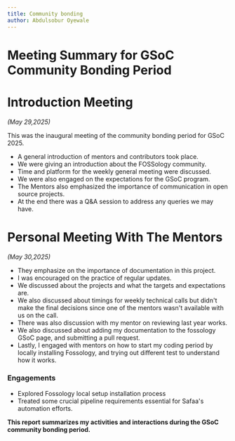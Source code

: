 ```yaml
---
title: Community bonding
author: Abdulsobur Oyewale
---
```

<!--
SPDX-License-Identifier: CC-BY-SA-4.0

SPDX-FileCopyrightText: 2025 Abdulsobur Oyewale <oyewaleabdulsobur@gmail.com>
-->
# **Meeting Summary for GSoC Community Bonding Period**

# Introduction Meeting
*(May 29,2025)*

This was the inaugural meeting of the community bonding period for GSoC 2025.
* A general introduction of mentors and contributors took place.
* We were giving an introduction about the FOSSology community.
* Time and platform for the weekly general meeting were discussed.
* We were also engaged on the expectations for the GSoC program.
* The Mentors also emphasized the importance of communication in open source projects.
* At the end there was a Q&A session to address any queries we may have.

# Personal Meeting With The Mentors
*(May 30,2025)*


* They emphasize on the importance of documentation in this project.
* I was encouraged on the practice of regular updates.
* We discussed about the projects and what the targets and expectations are.
* We also discussed about timings for weekly technical calls but didn't make the final decisions since one of the mentors wasn't available with us on the call.
* There was also discussion with my mentor on reviewing last year works.
* We also discussed about adding my documentation to the fossology GSoC page, and submitting a pull request.
* Lastly, I engaged with mentors on how to start my coding period by locally installing Fossology, and trying out different test to understand how it works.


### Engagements

* Explored Fossology local setup installation process
* Treated some crucial pipeline requirements essential for Safaa's automation efforts.


**This report summarizes my activities and interactions during the GSoC community bonding period.**
